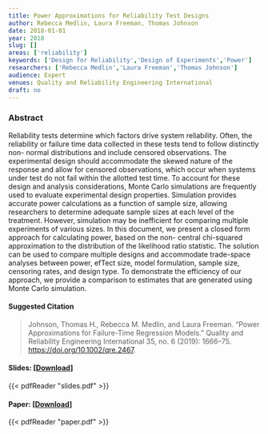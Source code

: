 ```yaml
---
title: Power Approximations for Reliability Test Designs
author: Rebecca Medlin, Laura Freeman, Thomas Johnson
date: 2018-01-01
year: 2018
slug: []
areas: ['reliability']
keywords: ['Design for Reliability','Design of Experiments','Power']
researchers: ['Rebecca Medlin','Laura Freeman','Thomas Johnson']
audience: Expert
venues: Quality and Reliability Engineering International
draft: no
---
```




### Abstract
Reliability tests determine which factors drive system reliability. Often, the reliability or failure time data collected in these tests tend to follow distinctly non- normal distributions and include censored observations. The experimental design should accommodate the skewed nature of the response and allow for censored observations, which occur when systems under test do not fail within the allotted test time. To account for these design and analysis considerations, Monte Carlo simulations are frequently used to evaluate experimental design properties. Simulation provides accurate power calculations as a function of sample size, allowing researchers to determine adequate sample sizes at each level of the treatment. However, simulation may be inefficient for comparing multiple experiments of various sizes. In this document, we present a closed form approach for calculating power, based on the non- central chi-squared approximation to the distribution of the likelihood ratio statistic. The solution can be used to compare multiple designs and accommodate trade-space analyses between power, efTect size, model formulation, sample size, censoring rates, and design type. To demonstrate the efficiency of our approach, we provide a comparison to estimates that are generated using Monte Carlo simulation.

#### Suggested Citation
> Johnson, Thomas H., Rebecca M. Medlin, and Laura Freeman. “Power Approximations for Failure-Time Regression Models.” Quality and Reliability Engineering International 35, no. 6 (2019): 1666–75. https://doi.org/10.1002/qre.2467.

#### Slides: [[Download](slides.pdf)]
{{< pdfReader "slides.pdf" >}}

#### Paper: [[Download](paper.pdf)]
{{< pdfReader "paper.pdf" >}}


